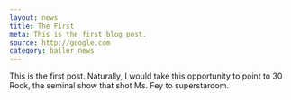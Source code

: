 ```yaml
---
layout: news
title: The First
meta: This is the first blog post. 
source: http://google.com
category: baller_news
---
```


This is the first post. Naturally, I would take this opportunity to point to 30 Rock, the seminal show that shot Ms. Fey to superstardom.